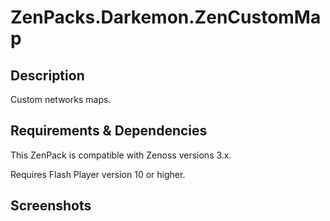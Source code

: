 # ZenPacks.Darkemon.ZenCustomMap

## Description

Custom networks maps.

## Requirements & Dependencies

This ZenPack is compatible with Zenoss versions 3.x.

Requires Flash Player version 10 or higher.

## Screenshots
